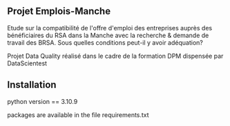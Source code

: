 

## Projet Emplois-Manche


Etude sur la compatibilité de l'offre d'emploi des entreprises auprès des bénéficiaires du RSA dans la Manche avec la recherche & demande de travail des BRSA. 
Sous quelles conditions peut-il y avoir adéquation?

Projet Data Quality réalisé dans le cadre de la formation DPM dispensée par DataScientest

## Installation

python version == 3.10.9

packages are available in the file requirements.txt



  




